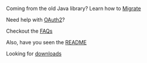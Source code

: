 Coming from the old Java library? Learn how to [Migrate](wiki/Migrating-from-the-old-Java-client-library)

Need help with [OAuth2](wiki/Using-OAuth2.0)?

Checkout the [FAQs](wiki/FAQ)

Also, have you seen the [README](blob/master/README.md)

Looking for [downloads](releases)